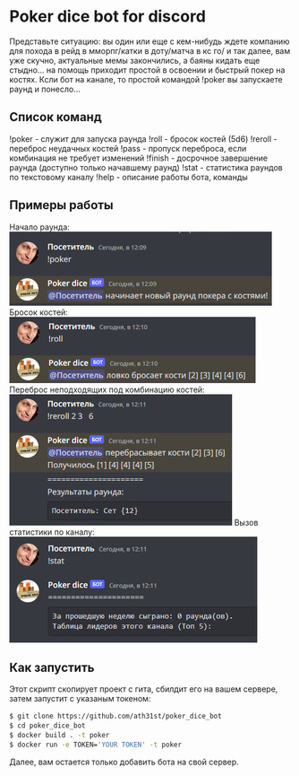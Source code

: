 # Poker dice bot for discord

Представьте ситуацию: вы один или еще с кем-нибудь ждете компанию для похода в рейд в мморпг/катки в доту/матча в кс го/
и так далее, вам уже скучно, актуальные мемы закончились, а баяны кидать еще стыдно... на помощь приходит простой в освоении 
и быстрый покер на костях. Ксли бот на канале, то простой командой !poker вы запускаете раунд и понесло...

## Список команд

!poker - служит для запуска раунда
!roll - бросок костей (5d6)
!reroll - переброс неудачных костей
!pass - пропуск переброса, если комбинация не требует изменений
!finish - досрочное завершение раунда (доступно только начавшему раунд)
!stat - статистика раундов по текстовому каналу
!help - описание работы бота, команды

## Примеры работы

Начало раунда:
![image info](images/!poker.jpg)
Бросок костей:
![image info](images/!roll.jpg)
Переброс неподходящих под комбинацию костей:
![image info](images/!reroll.jpg)
Вызов статистики по каналу:
![image info](images/!stat.jpg)

## Как запустить

Этот скрипт скопирует проект с гита, сбилдит его на вашем сервере, затем запустит с указаным токеном:

```bash
$ git clone https://github.com/ath31st/poker_dice_bot
$ cd poker_dice_bot
$ docker build . -t poker
$ docker run -e TOKEN='YOUR TOKEN' -t poker
```
Далее, вам остается только добавить бота на свой сервер.